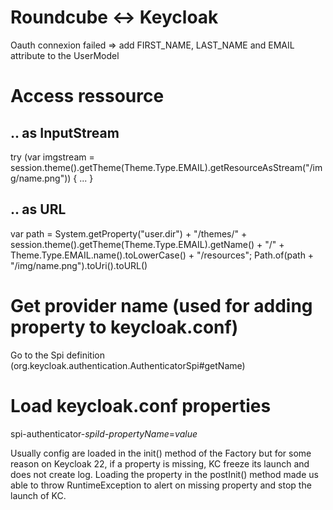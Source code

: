 # Roundcube <-> Keycloak
Oauth connexion failed => add FIRST_NAME, LAST_NAME and EMAIL attribute to the UserModel

# Access ressource 
## .. as InputStream
try (var imgstream = session.theme().getTheme(Theme.Type.EMAIL).getResourceAsStream("/img/name.png")) { ... }
## .. as URL
var path = System.getProperty("user.dir") + "/themes/" +  session.theme().getTheme(Theme.Type.EMAIL).getName() + "/" + Theme.Type.EMAIL.name().toLowerCase() + "/resources";
Path.of(path + "/img/name.png").toUri().toURL()

# Get provider name (used for adding property to keycloak.conf)
Go to the Spi definition (org.keycloak.authentication.AuthenticatorSpi#getName)

# Load keycloak.conf properties
spi-authenticator-_spiId_-_propertyName_=_value_

Usually config are loaded in the init() method of the Factory but for some reason on Keycloak 22, if a property is missing, KC freeze its launch and does not create log.
Loading the property in the postInit() method made us able to throw RuntimeException to alert on missing property and stop the launch of KC.
